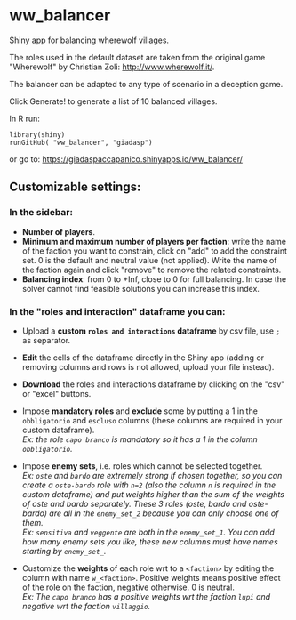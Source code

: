 # ww_balancer
Shiny app for balancing wherewolf villages.

The roles used in the default dataset are taken from the original game "Wherewolf" by Christian Zoli: http://www.wherewolf.it/.

The balancer can be adapted to any type of scenario in a deception game.

Click Generate! to generate a list of 10 balanced villages.

In R run:
```
library(shiny)
runGitHub( "ww_balancer", "giadasp")
``` 
or go to:
https://giadaspaccapanico.shinyapps.io/ww_balancer/

## Customizable settings:

### In the sidebar:
- **Number of players**.
- **Minimum and maximum number of players per faction**: write the name of the faction you want to constrain, click on "add" to add the constraint set. 0 is the default and neutral value (not applied). Write the name of the faction again and click "remove" to remove the related constraints.
- **Balancing index**: from 0 to +Inf, close to 0 for full balancing. In case the solver cannot find feasible solutions you can increase this index. 

### In the "roles and interaction" dataframe you can:
- Upload a **custom `roles and interactions` dataframe** by csv file, use `;` as separator.

- **Edit** the cells of the dataframe directly in the Shiny app (adding or removing columns and rows is not allowed, upload your file instead).

- **Download** the roles and interactions dataframe by clicking on the "csv" or "excel" buttons.

- Impose **mandatory roles** and **exclude** some by putting a 1 in the `obbligatorio` and `escluso` columns (these columns are required in your custom dataframe). <br/> 
*Ex: the role `capo branco` is mandatory so it has a 1 in the column `obbligatorio`.*

- Impose **enemy sets**, i.e. roles which cannot be selected together. <br/>
*Ex: `oste` and `bardo` are extremely strong if chosen together, so you can create a `oste-bardo` role with `n=2` (also the column `n` is required in the custom dataframe) and put weights higher than the sum of the weights of oste and bardo separately. These 3 roles (oste, bardo and oste-bardo) are all in the `enemy_set_2` because you can only choose one of them.* <br/> 
*Ex: `sensitiva` and `veggente` are both in the `enemy_set_1`. You can add how many enemy sets you like, these new columns must have names starting by `enemy_set_`.*

- Customize the **weights** of each role wrt to a `<faction>` by editing the column with name `w_<faction>`. Positive weights means positive effect of the role on the faction, negative otherwise. 0 is neutral. <br/> 
*Ex: The `capo branco` has a positive weights wrt the faction `lupi` and negative wrt the faction `villaggio`.*

